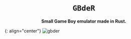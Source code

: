 <div align="center">
  <h1><code>GBdeR</code></h1>
  <p>
    <strong>Small Game Boy emulator made in Rust.</strong>
  </p>
</div>

{: align="center"}
![gbder](https://user-images.githubusercontent.com/1584153/177574874-d0298fb8-0d35-44e3-91ea-bc43b11f74fc.png)
